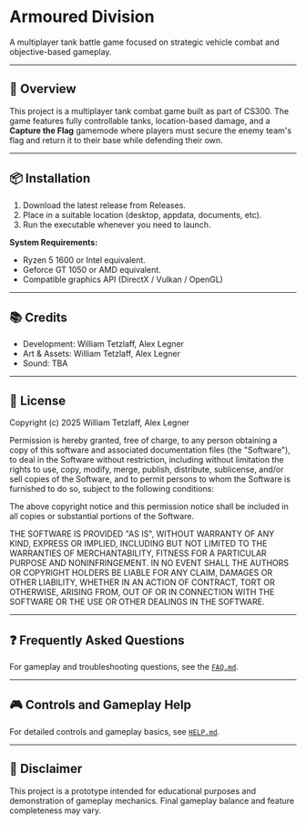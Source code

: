 # Armoured Division

A multiplayer tank battle game focused on strategic vehicle combat and objective-based gameplay.

---

## 📖 Overview

This project is a multiplayer tank combat game built as part of CS300. The game features fully controllable tanks, location-based damage, and a **Capture the Flag** gamemode where players must secure the enemy team's flag and return it to their base while defending their own.

---

## 📦 Installation

1. Download the latest release from Releases.
2. Place in a suitable location (desktop, appdata, documents, etc).
3. Run the executable whenever you need to launch.

**System Requirements:**

- Ryzen 5 1600 or Intel equivalent.
- Geforce GT 1050 or AMD equivalent.
- Compatible graphics API (DirectX / Vulkan / OpenGL)

---

## 📚 Credits

- Development: William Tetzlaff, Alex Legner
- Art & Assets: William Tetzlaff, Alex Legner
- Sound: TBA

---

## 📃 License

Copyright (c) 2025 William Tetzlaff, Alex Legner

Permission is hereby granted, free of charge, to any person obtaining a copy of this software and associated documentation files (the "Software"), to deal in the Software without restriction, including without limitation the rights to use, copy, modify, merge, publish, distribute, sublicense, and/or sell copies of the Software, and to permit persons to whom the Software is furnished to do so, subject to the following conditions:

The above copyright notice and this permission notice shall be included in all copies or substantial portions of the Software.

THE SOFTWARE IS PROVIDED "AS IS", WITHOUT WARRANTY OF ANY KIND, EXPRESS OR IMPLIED, INCLUDING BUT NOT LIMITED TO THE WARRANTIES OF MERCHANTABILITY, FITNESS FOR A PARTICULAR PURPOSE AND NONINFRINGEMENT. IN NO EVENT SHALL THE AUTHORS OR COPYRIGHT HOLDERS BE LIABLE FOR ANY CLAIM, DAMAGES OR OTHER LIABILITY, WHETHER IN AN ACTION OF CONTRACT, TORT OR OTHERWISE, ARISING FROM, OUT OF OR IN CONNECTION WITH THE SOFTWARE OR THE USE OR OTHER DEALINGS IN THE SOFTWARE.

---

## ❓ Frequently Asked Questions

For gameplay and troubleshooting questions, see the [`FAQ.md`](./FAQ.md).

---

## 🎮 Controls and Gameplay Help

For detailed controls and gameplay basics, see [`HELP.md`](./HELP.md).

---

## 📜 Disclaimer

This project is a prototype intended for educational purposes and demonstration of gameplay mechanics. Final gameplay balance and feature completeness may vary.
